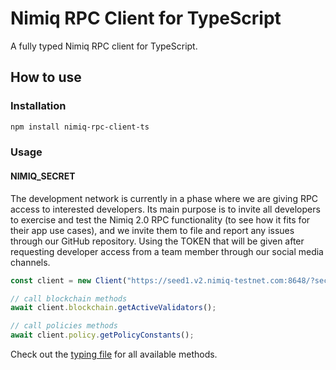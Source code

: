 # Nimiq RPC Client for TypeScript

A fully typed Nimiq RPC client for TypeScript.

## How to use

### Installation

```bash
npm install nimiq-rpc-client-ts
```

### Usage

#### NIMIQ_SECRET

The development network is currently in a phase where we are giving RPC access to interested developers. Its main purpose is to invite all developers to exercise and test the Nimiq 2.0 RPC functionality (to see how it fits for their app use cases), and we invite them to file and report any issues through our GitHub repository. Using the TOKEN that will be given after requesting developer access from a team member through our social media channels.

```typescript
const client = new Client("https://seed1.v2.nimiq-testnet.com:8648/?secret={TOKEN}")

// call blockchain methods
await client.blockchain.getActiveValidators();

// call policies methods
await client.policy.getPolicyConstants();
```

Check out the [typing file](./src/types/modules.d.ts) for all available methods.
